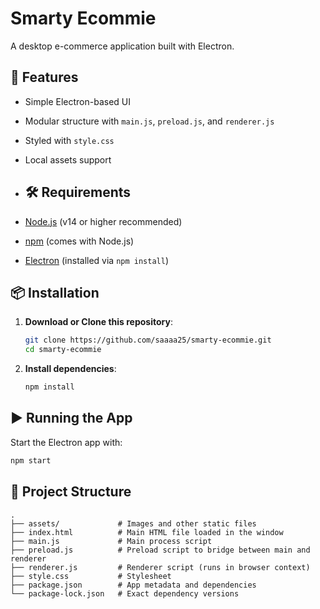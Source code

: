 # Smarty Ecommie

A desktop e-commerce application built with Electron.

## 🚀 Features

- Simple Electron-based UI
- Modular structure with `main.js`, `preload.js`, and `renderer.js`
- Styled with `style.css`
- Local assets support


- ## 🛠 Requirements

- [Node.js](https://nodejs.org/) (v14 or higher recommended)
- [npm](https://www.npmjs.com/) (comes with Node.js)
- [Electron](https://www.electronjs.org/) (installed via `npm install`)


## 📦 Installation

1. **Download or Clone this repository**:
   ```bash
   git clone https://github.com/saaaa25/smarty-ecommie.git
   cd smarty-ecommie
   ```

2. **Install dependencies**:
   ```bash
   npm install
   ```

## ▶️ Running the App

Start the Electron app with:

```bash
npm start
```

## 📁 Project Structure

```
.
├── assets/             # Images and other static files
├── index.html          # Main HTML file loaded in the window
├── main.js             # Main process script
├── preload.js          # Preload script to bridge between main and renderer
├── renderer.js         # Renderer script (runs in browser context)
├── style.css           # Stylesheet
├── package.json        # App metadata and dependencies
└── package-lock.json   # Exact dependency versions
```

